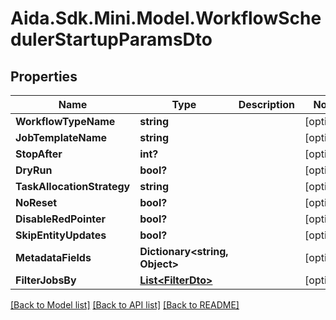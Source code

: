 # Aida.Sdk.Mini.Model.WorkflowSchedulerStartupParamsDto

## Properties

Name | Type | Description | Notes
------------ | ------------- | ------------- | -------------
**WorkflowTypeName** | **string** |  | [optional] 
**JobTemplateName** | **string** |  | [optional] 
**StopAfter** | **int?** |  | [optional] 
**DryRun** | **bool?** |  | [optional] 
**TaskAllocationStrategy** | **string** |  | [optional] 
**NoReset** | **bool?** |  | [optional] 
**DisableRedPointer** | **bool?** |  | [optional] 
**SkipEntityUpdates** | **bool?** |  | [optional] 
**MetadataFields** | **Dictionary&lt;string, Object&gt;** |  | [optional] 
**FilterJobsBy** | [**List&lt;FilterDto&gt;**](FilterDto.md) |  | [optional] 

[[Back to Model list]](../README.md#documentation-for-models) [[Back to API list]](../README.md#documentation-for-api-endpoints) [[Back to README]](../README.md)

